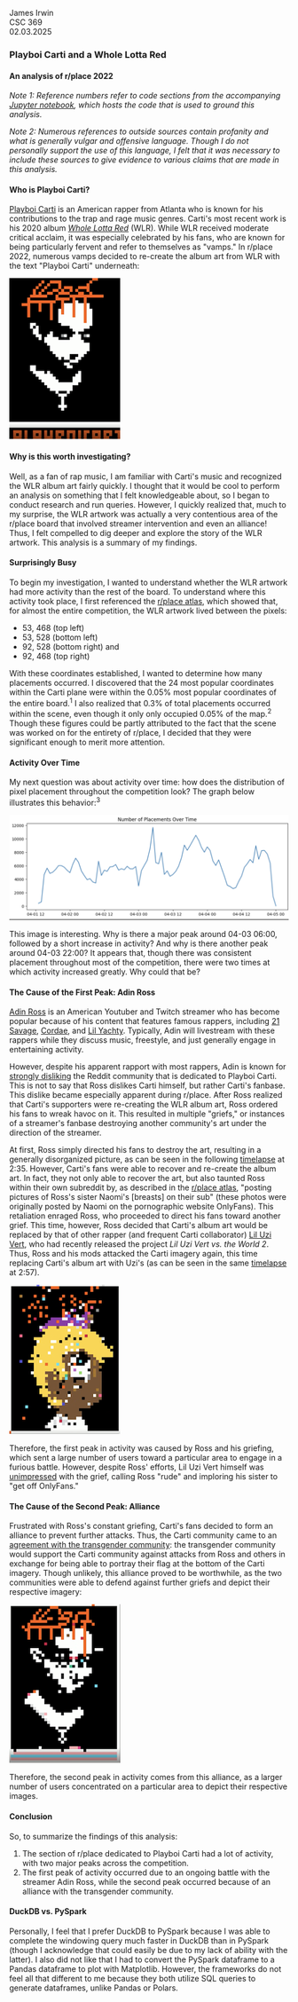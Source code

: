 James Irwin \
CSC 369 \
02.03.2025 

### Playboi Carti and a Whole Lotta Red 
#### An analysis of r/place 2022 

*Note 1: Reference numbers refer to code sections from the accompanying [Jupyter notebook](analysis_code.ipynb), which hosts the code that is used to ground this analysis.*

*Note 2: Numerous references to outside sources contain profanity and what is generally vulgar and offensive language. Though I do not personally support the use of this language, I felt that it was necessary to include these sources to give evidence to various claims that are made in this analysis.*

#### Who is Playboi Carti? 

[Playboi Carti](https://en.wikipedia.org/wiki/Playboi_Carti) is an American rapper from Atlanta who is known for his contributions to the trap and rage music genres. Carti's most recent work is his 2020 album [*Whole Lotta Red*](https://en.wikipedia.org/wiki/Whole_Lotta_Red) (WLR). While WLR received moderate critical acclaim, it was especially celebrated by his fans, who are known for being particularly fervent and refer to themselves as "vamps." In r/place 2022, numerous vamps decided to re-create the album art from WLR with the text "Playboi Carti" underneath: 

![img](images/carti_art.png)

#### Why is this worth investigating?

Well, as a fan of rap music, I am familiar with Carti's music and recognized the WLR album art fairly quickly. I thought that it would be cool to perform an analysis on something that I felt knowledgeable about, so I began to conduct research and run queries. However, I quickly realized that, much to my surprise, the WLR artwork was actually a very contentious area of the r/place board that involved streamer intervention and even an alliance! Thus, I felt compelled to dig deeper and explore the story of the WLR artwork. This analysis is a summary of my findings. 

#### Surprisingly Busy
To begin my investigation, I wanted to understand whether the WLR artwork had more activity than the rest of the board. To understand where this activity took place, I first referenced the [r/place atlas](https://2022.place-atlas.stefanocoding.me/#/8/95/491/5.681), which showed that, for almost the entire competition, the WLR artwork lived between the pixels: 
- 53, 468 (top left)
- 53, 528 (bottom left)
- 92, 528 (bottom right)
and 
- 92, 468 (top right)

With these coordinates established, I wanted to determine how many placements occurred. I discovered that the 24 most popular coordinates within the Carti plane were within the 0.05% most popular coordinates of the entire board.<sup>1</sup> I also realized that 0.3% of total placements occurred within the scene, even though it only only occupied 0.05% of the map.<sup>2</sup> Though these figures could be partly attributed to the fact that the scene was worked on for the entirety of r/place, I decided that they were significant enough to merit more attention.

#### Activity Over Time
My next question was about activity over time: how does the distribution of pixel placement throughout the competition look? The graph below illustrates this behavior:<sup>3</sup>

![img](images/graph1.png)

This image is interesting. Why is there a major peak around 04-03 06:00, followed by a short increase in activity? And why is there another peak around 04-03 22:00? It appears that, though there was consistent placement throughout most of the competition, there were two times at which activity increased greatly. Why could that be? 

#### The Cause of the First Peak: Adin Ross
[Adin Ross](https://en.wikipedia.org/wiki/Adin_Ross) is an American Youtuber and Twitch streamer who has become popular because of his content that features famous rappers, including [21 Savage](https://en.wikipedia.org/wiki/21_Savage), [Cordae](https://en.wikipedia.org/wiki/Cordae), and [Lil Yachty](https://en.wikipedia.org/wiki/Lil_Yachty). Typically, Adin will livestream with these rappers while they discuss music, freestyle, and just generally engage in entertaining activity. 

However, despite his apparent rapport with most rappers, Adin is known for [strongly disliking](https://www.reddit.com/r/playboicarti/comments/ro9yw8/adin_ross_and_carti_subreddit_beef/) the Reddit community that is dedicated to Playboi Carti. This is not to say that Ross dislikes Carti himself, but rather Carti's fanbase. This dislike became especially apparent during r/place. After Ross realized that Carti's supporters were re-creating the WLR album art, Ross ordered his fans to wreak havoc on it. This resulted in multiple "griefs," or instances of a streamer's fanbase destroying another community's art under the direction of the streamer. 

At first, Ross simply directed his fans to destroy the art, resulting in a generally disorganized picture, as can be seen in the following [timelapse](https://www.reddit.com/r/playboicarti/comments/ty3rfz/a_full_hq_timelapse_of_carti_on_rplace/) at 2:35. 
However, Carti's fans were able to recover and re-create the album art. In fact, they not only able to recover the art, but also taunted Ross within their own subreddit by, as described in the [r/place atlas](https://2022.place-atlas.stefanocoding.me/#/8/95/491/5.681), "posting pictures of Ross's sister Naomi's [breasts] on their sub" (these photos were originally posted by Naomi on the pornographic website OnlyFans). This retaliation enraged Ross, who proceeded to direct his fans toward another grief. This time, however, Ross decided that Carti's album art would be replaced by that of other rapper (and frequent Carti collaborator) [Lil Uzi Vert](https://en.wikipedia.org/wiki/Lil_Uzi_Vert), who had recently released the project *Lil Uzi Vert vs. the World 2*. Thus, Ross and his mods attacked the Carti imagery again, this time replacing Carti's album art with Uzi's (as can be seen in the same [timelapse](https://www.reddit.com/r/playboicarti/comments/ty3rfz/a_full_hq_timelapse_of_carti_on_rplace/) at 2:57). 

![img](images/uzi_art.png)

Therefore, the first peak in activity was caused by Ross and his griefing, which sent a large number of users toward a particular area to engage in a furious battle. However, despite Ross' efforts, Lil Uzi Vert himself was [unimpressed](https://www.reddit.com/r/playboicarti/comments/tw48cw/lil_uzi_telling_adin_ross_hes_rude_for_taking/) with the grief, calling Ross "rude" and imploring his sister to "get off OnlyFans."

#### The Cause of the Second Peak: Alliance

Frustrated with Ross's constant griefing, Carti's fans decided to form an alliance to prevent further attacks. Thus, the Carti community came to an [agreement with the transgender community](https://www.reddit.com/r/playboicarti/comments/tvgg7d/rtransplace_has_been_one_of_our_biggest_allys/): the transgender community would support the Carti community against attacks from Ross and others in exchange for being able to portray their flag at the bottom of the Carti imagery. Though unlikely, this alliance proved to be worthwhile, as the two communities were able to defend against further griefs and depict their respective imagery: 

![img](images/transgender_art.png)

Therefore, the second peak in activity comes from this alliance, as a larger number of users concentrated on a particular area to depict their respective images.

#### Conclusion

So, to summarize the findings of this analysis: 
1. The section of r/place dedicated to Playboi Carti had a lot of activity, with two major peaks across the competition.
2. The first peak of activity occurred due to an ongoing battle with the streamer Adin Ross, while the second peak occurred because of an alliance with the transgender community.

#### DuckDB vs. PySpark
Personally, I feel that I prefer DuckDB to PySpark because I was able to complete the windowing query much faster in DuckDB than in PySpark (though I acknowledge that could easily be due to my lack of ability with the latter). I also did not like that I had to convert the PySpark dataframe to a Pandas dataframe to plot with Matplotlib. However, the frameworks do not feel all that different to me because they both utilize SQL queries to generate dataframes, unlike Pandas or Polars.